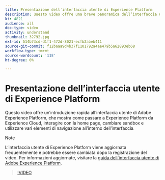 ```yaml
---
title: Presentazione dell’interfaccia utente di Experience Platform
description: Questo video offre una breve panoramica dell’interfaccia utente di Adobe Experience Platform per mostrarti come passare a Experience Platform da Experience Cloud, alla dashboard della home page, alle funzioni di abilitazione dell’interfaccia, al selettore sandbox e agli elementi di navigazione.
kt: 4821
audience: all
doc-type: video
activity: understand
thumbnail: 32792.jpg
exl-id: 514b73cd-d1f1-472d-8021-ecfb2abeb411
source-git-commit: f12baaa9d4b37f1101792a4ae479b5a62893eb68
workflow-type: tm+mt
source-wordcount: '118'
ht-degree: 0%

---
```


# Presentazione dell’interfaccia utente di Experience Platform

Questo video offre un’introduzione rapida all’interfaccia utente di Adobe Experience Platform, che mostra come passare a Experience Platform da Experience Cloud, interagire con la home page, cambiare sandbox e utilizzare vari elementi di navigazione all’interno dell’interfaccia.

>[!NOTE]
>
>L’interfaccia utente di Experience Platform viene aggiornata frequentemente e potrebbe essere cambiata dopo la registrazione del video. Per informazioni aggiornate, visitare la [guida dell&#39;interfaccia utente di Adobe Experience Platform](../ui-guide.md).


>[!VIDEO](https://video.tv.adobe.com/v/32792?quality=12&learn=on)
